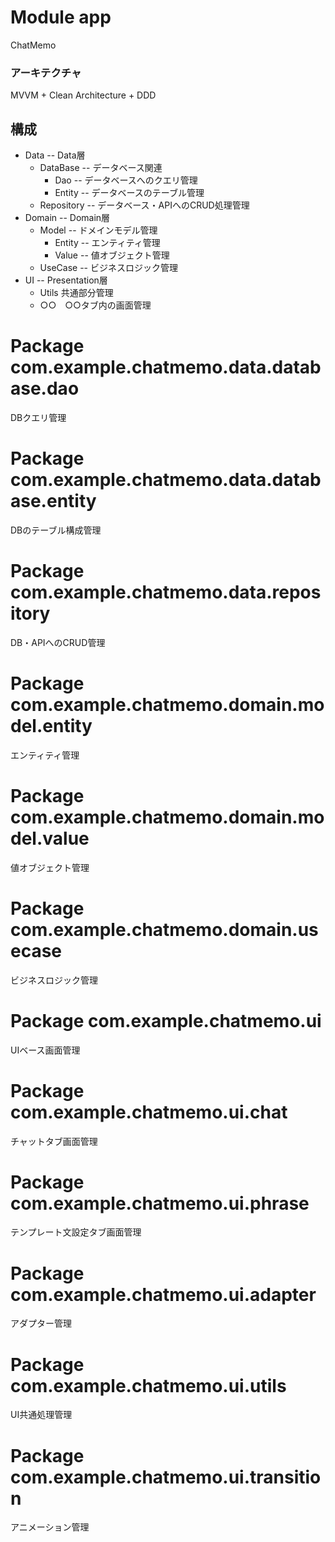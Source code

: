 # Module app
ChatMemo
### アーキテクチャ
MVVM + Clean Architecture + DDD

## 構成
* Data -- Data層
    * DataBase -- データベース関連
        * Dao -- データベースへのクエリ管理
        * Entity -- データベースのテーブル管理
    * Repository -- データベース・APIへのCRUD処理管理
*  Domain --  Domain層
    * Model -- ドメインモデル管理
        * Entity -- エンティティ管理
        * Value -- 値オブジェクト管理
    * UseCase -- ビジネスロジック管理
* UI -- Presentation層
    * Utils 共通部分管理
    * ○○　○○タブ内の画面管理

# Package com.example.chatmemo.data.database.dao
DBクエリ管理

# Package com.example.chatmemo.data.database.entity
DBのテーブル構成管理

# Package com.example.chatmemo.data.repository
DB・APIへのCRUD管理

# Package com.example.chatmemo.domain.model.entity
エンティティ管理

# Package  com.example.chatmemo.domain.model.value
値オブジェクト管理

# Package com.example.chatmemo.domain.usecase
ビジネスロジック管理

# Package com.example.chatmemo.ui
UIベース画面管理

# Package com.example.chatmemo.ui.chat
チャットタブ画面管理

# Package com.example.chatmemo.ui.phrase
テンプレート文設定タブ画面管理

# Package com.example.chatmemo.ui.adapter
アダプター管理

# Package com.example.chatmemo.ui.utils
UI共通処理管理

# Package com.example.chatmemo.ui.transition
アニメーション管理
